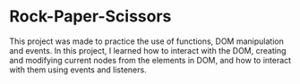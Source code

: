 # Rock-Paper-Scissors

This project was made to practice the use of functions, DOM manipulation and events.
In this project, I learned how to interact with the DOM, creating and modifying current nodes from the elements in DOM, and how to interact with them using events and listeners.
